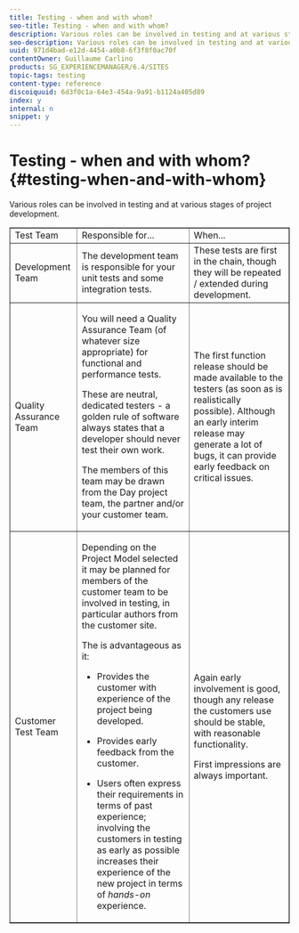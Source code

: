 ```yaml
---
title: Testing - when and with whom?
seo-title: Testing - when and with whom?
description: Various roles can be involved in testing and at various stages of project development
seo-description: Various roles can be involved in testing and at various stages of project development
uuid: 971d4bad-e12d-4454-a0b8-6f3f8f0ac70f
contentOwner: Guillaume Carlino
products: SG_EXPERIENCEMANAGER/6.4/SITES
topic-tags: testing
content-type: reference
discoiquuid: 6d3f0c1a-64e3-454a-9a91-b1124a405d89
index: y
internal: n
snippet: y
---
```


# Testing - when and with whom?{#testing-when-and-with-whom}

Various roles can be involved in testing and at various stages of project development.

<table border="1" cellpadding="1" cellspacing="0" width="100%"> 
 <tbody> 
  <tr> 
   <td>Test Team</td> 
   <td>Responsible for... </td> 
   <td>When...</td> 
  </tr> 
  <tr> 
   <td>Development Team</td> 
   <td>The development team is responsible for your unit tests and some integration tests.</td> 
   <td>These tests are first in the chain, though they will be repeated / extended during development.</td> 
  </tr> 
  <tr> 
   <td>Quality Assurance Team</td> 
   <td><p>You will need a Quality Assurance Team (of whatever size appropriate) for functional and performance tests.</p> <p>These are neutral, dedicated testers - a golden rule of software always states that a developer should never test their own work.</p> <p>The members of this team may be drawn from the Day project team, the partner and/or your customer team.</p> </td> 
   <td><p>The first function release should be made available to the testers (as soon as is realistically possible). Although an early interim release may generate a lot of bugs, it can provide early feedback on critical issues.</p> </td> 
  </tr> 
  <tr> 
   <td>Customer Test Team</td> 
   <td><p>Depending on the Project Model selected it may be planned for members of the customer team to be involved in testing, in particular authors from the customer site.</p> <p>The is advantageous as it:</p> 
    <ul> 
     <li><p>Provides the customer with experience of the project being developed.</p> </li> 
     <li><p>Provides early feedback from the customer.</p> </li> 
     <li><p>Users often express their requirements in terms of past experience; involving the customers in testing as early as possible increases their experience of the new project in terms of <i>hands-on</i> experience.</p> </li> 
    </ul> </td> 
   <td><p>Again early involvement is good, though any release the customers use should be stable, with reasonable functionality.</p> <p>First impressions are always important.</p> </td> 
  </tr> 
 </tbody> 
</table>

